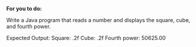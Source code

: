 **For you to do:**


Write a Java program that reads a number and displays the square, cube, and fourth power.

Expected Output:
Square: .2f
Cube: .2f
Fourth power: 50625.00